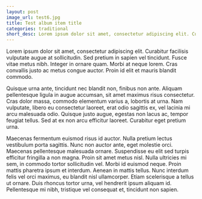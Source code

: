 ```yaml
---
layout: post
image_url: test6.jpg
title: Test album item title
categories: traditional
short_desc: Lorem ipsum dolor sit amet, consectetur adipiscing elit. Curabitur facilisis vulputate augue at sollicitudin.
---
```


Lorem ipsum dolor sit amet, consectetur adipiscing elit. Curabitur facilisis vulputate augue at sollicitudin. Sed pretium in sapien vel tincidunt. Fusce vitae metus nibh. Integer in ornare quam. Morbi at neque lorem. Cras convallis justo ac metus congue auctor. Proin id elit et mauris blandit commodo.

Quisque urna ante, tincidunt nec blandit non, finibus non ante. Aliquam pellentesque ligula in augue accumsan, sit amet maximus risus consectetur. Cras dolor massa, commodo elementum varius a, lobortis at urna. Nam vulputate, libero eu consectetur laoreet, erat odio sagittis ex, vel lacinia mi arcu malesuada odio. Quisque justo augue, egestas non lacus ac, tempor feugiat tellus. Sed at ex non arcu efficitur laoreet. Curabitur eget pretium urna.

Maecenas fermentum euismod risus id auctor. Nulla pretium lectus vestibulum porta sagittis. Nunc non auctor ante, eget molestie orci. Maecenas pellentesque malesuada ornare. Suspendisse eu elit sed turpis efficitur fringilla a non magna. Proin sit amet metus nisl. Nulla ultricies mi sem, in commodo tortor sollicitudin vel. Morbi id euismod neque. Proin mattis pharetra ipsum et interdum. Aenean in mattis tellus. Nunc interdum felis vel orci maximus, eu blandit nisl ullamcorper. Etiam scelerisque a tellus ut ornare. Duis rhoncus tortor urna, vel hendrerit ipsum aliquam id. Pellentesque mi nibh, tristique vel consequat et, tincidunt non sapien.